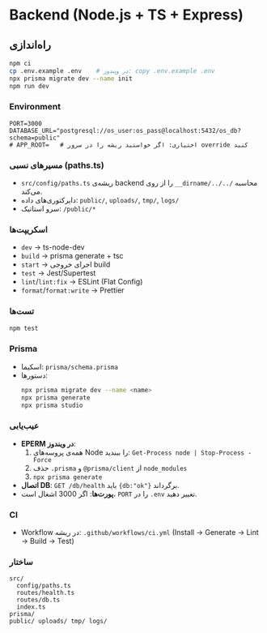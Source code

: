 # Backend (Node.js + TS + Express)

## راه‌اندازی
```bash
npm ci
cp .env.example .env    # در ویندوز: copy .env.example .env
npx prisma migrate dev --name init
npm run dev
```

### Environment
```
PORT=3000
DATABASE_URL="postgresql://os_user:os_pass@localhost:5432/os_db?schema=public"
# APP_ROOT=   # اختیاری: اگر خواستید ریشه را در سرور override کنید
```

### مسیرهای نسبی (paths.ts)
- `src/config/paths.ts` ریشه‌ی backend را از روی `__dirname/../../` محاسبه می‌کند.
- دایرکتوری‌های داده: `public/`, `uploads/`, `tmp/`, `logs/`
- سرو استاتیک: `/public/*`

### اسکریپت‌ها
- `dev` → ts-node-dev
- `build` → prisma generate + tsc
- `start` → اجرای خروجی build
- `test` → Jest/Supertest
- `lint`/`lint:fix` → ESLint (Flat Config)
- `format`/`format:write` → Prettier

### تست‌ها
```bash
npm test
```

### Prisma
- اسکیما: `prisma/schema.prisma`
- دستورها:
  ```bash
  npx prisma migrate dev --name <name>
  npx prisma generate
  npx prisma studio
  ```

### عیب‌یابی
- **EPERM در ویندوز**:
  1) همه‌ی پروسه‌های Node را ببندید: `Get-Process node | Stop-Process -Force`
  2) حذف `.prisma` و `@prisma/client` از `node_modules`
  3) `npx prisma generate`
- **اتصال DB**: `GET /db/health` باید `{db:"ok"}` برگرداند.
- **پورت‌ها**: اگر 3000 اشغال است، `PORT` را در `.env` تغییر دهید.

### CI
- Workflow در ریشه: `.github/workflows/ci.yml` (Install → Generate → Lint → Build → Test)

### ساختار
```
src/
  config/paths.ts
  routes/health.ts
  routes/db.ts
  index.ts
prisma/
public/ uploads/ tmp/ logs/
```

